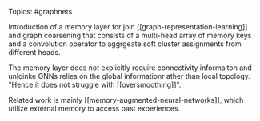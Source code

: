 Topics: #graphnets 

Introduction of a memory layer for join [[graph-representation-learning]] and graph coarsening that consists of a multi-head array of memory keys and a convolution operator to aggrgeate soft cluster assignments from different heads.

The memory layer does not explicitly require connectivity informaiton and unloinke GNNs relies on the global informationr ather than local topology. "Hence it does not struggle with [[oversmoothing]]".

Related work is mainly [[memory-augmented-neural-networks]], which utilize external memory to access past experiences.
